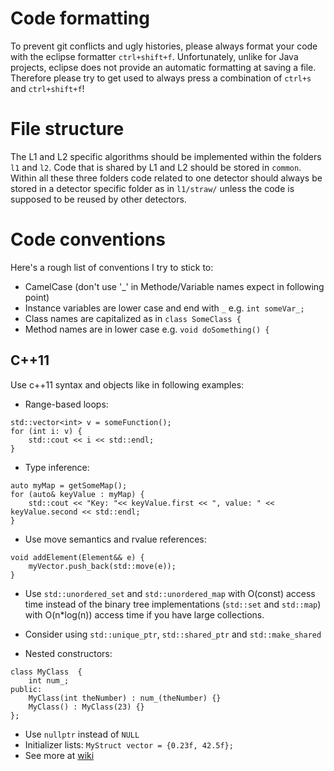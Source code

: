 # Code formatting
To prevent git conflicts and ugly histories, please always format your code with the eclipse formatter ```ctrl+shift+f```. Unfortunately, unlike for Java projects, eclipse does not provide an automatic formatting at saving a file. Therefore please try to get used to always press a combination of ```ctrl+s``` and ```ctrl+shift+f```!

# File structure
The L1 and L2 specific algorithms should be implemented within the folders ```l1``` and ```l2```. Code that is shared by L1 and L2 should be stored in ```common```. Within all these three folders code related to one detector should always be stored in a detector specific folder as in ```l1/straw/``` unless the code is supposed to be reused by other detectors.

# Code conventions
Here's a rough list of conventions I try to stick to:
 - CamelCase (don't use '_' in Methode/Variable names expect in following point)
 - Instance variables are lower case and end with ```_``` e.g. ```int someVar_;```
 - Class names are capitalized as in ```class SomeClass {```
 - Method names are in lower case e.g. ```void doSomething() {```

## C++11
Use c++11 syntax and objects like in following examples:
- Range-based loops:
```
std::vector<int> v = someFunction();
for (int i: v) {
    std::cout << i << std::endl;
}
```

- Type inference: 
```
auto myMap = getSomeMap();
for (auto& keyValue : myMap) {
    std::cout << "Key: "<< keyValue.first << ", value: " << keyValue.second << std::endl;
}
```

- Use move semantics and rvalue references:
```
void addElement(Element&& e) {
    myVector.push_back(std::move(e));
}
```

- Use ```std::unordered_set``` and ```std::unordered_map``` with O(const) access time instead of the binary tree implementations (```std::set``` and ```std::map```) with O(n*log(n)) access time if you have large collections.

- Consider using ```std::unique_ptr```, ```std::shared_ptr``` and  ```std::make_shared```

- Nested constructors: 
```
class MyClass  {
    int num_;
public:
    MyClass(int theNumber) : num_(theNumber) {}
    MyClass() : MyClass(23) {}
};
```

- Use ```nullptr``` instead of ```NULL``` 
- Initializer lists: ```MyStruct vector = {0.23f, 42.5f};```
- See more at [wiki](http://en.wikipedia.org/wiki/C%2B%2B11)
